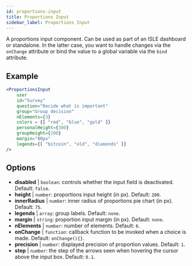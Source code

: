 ```yaml
---
id: proportions-input 
title: Proportions Input
sidebar_label: Proportions Input
---
```


A proportions input component. Can be used as part of an ISLE dashboard or standalone. In the latter case, you want to handle changes via the `onChange` attribute or bind the value to a global variable via the `bind` attribute.

## Example

```jsx live
<ProportionsInput
    user
    id="Survey"
    question="Decide what is important"
    group="Group decision"
    nElements={3}
    colors = {[ "red", "blue", "gold" ]}
    personalHeight={300}
    groupHeight={200}
    margin="80px"
    legends={[ "bitcoin", "old", "diamonds" ]}
/>
```



## Options

* __disabled__ | `boolean`: controls whether the input field is deactivated. Default: `false`.
* __height__ | `number`: proportions input height (in px). Default: `200`.
* __innerRadius__ | `number`: inner radius of proportions pie chart (in px). Default: `75`.
* __legends__ | `array`: group labels. Default: `none`.
* __margin__ | `string`: proportion input margin (in px). Default: `none`.
* __nElements__ | `number`: number of elements. Default: `6`.
* __onChange__ | `function`: callback function to be invoked when a choice is made. Default: `onChange(){}`.
* __precision__ | `number`: displayed precision of proportion values. Default: `1`.
* __step__ | `number`: the step of the arrows seen when hovering the cursor above the input box. Default: `0.1`.
